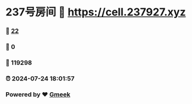 # 237号房间 :link: https://cell.237927.xyz 
### :page_facing_up: [22](https://cell.237927.xyz/tag.html) 
### :speech_balloon: 0 
### :hibiscus: 119298 
### :alarm_clock: 2024-07-24 18:01:57 
### Powered by :heart: [Gmeek](https://github.com/Meekdai/Gmeek)
